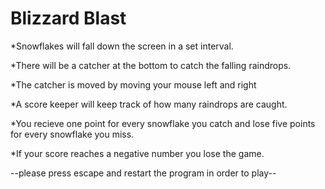 Blizzard Blast
=========

*Snowflakes will fall down the screen in a set interval.

*There will be a catcher at the bottom to catch the falling raindrops.

*The catcher is moved by moving your mouse left and right

*A score keeper will keep track of how many raindrops are caught.

*You recieve one point for every snowflake you catch and lose five points for every snowflake you miss.

*If your score reaches a negative number you lose the game.

--please press escape and restart the program in order to play--

